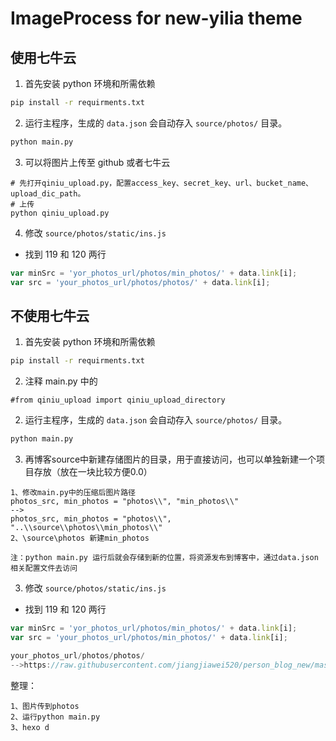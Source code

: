 # ImageProcess for new-yilia theme

## 使用七牛云

1. 首先安装 python 环境和所需依赖

```sh
pip install -r requirments.txt
```

2. 运行主程序，生成的 `data.json` 会自动存入 `source/photos/` 目录。

```sh
python main.py 
```

3. 可以将图片上传至 github 或者七牛云

```
# 先打开qiniu_upload.py，配置access_key、secret_key、url、bucket_name、upload_dic_path。
# 上传
python qiniu_upload.py 
```

4. 修改 `source/photos/static/ins.js`

- 找到 119 和 120 两行

```js
var minSrc = 'yor_photos_url/photos/min_photos/' + data.link[i];
var src = 'your_photos_url/photos/photos/' + data.link[i];
```



## 不使用七牛云



1. 首先安装 python 环境和所需依赖

```sh
pip install -r requirments.txt
```

2. 注释 main.py 中的


```
#from qiniu_upload import qiniu_upload_directory
```

2. 运行主程序，生成的 `data.json` 会自动存入 `source/photos/` 目录。

```sh
python main.py 
```

3. 再博客source中新建存储图片的目录，用于直接访问，也可以单独新建一个项目存放（放在一块比较方便0.0）

```
1、修改main.py中的压缩后图片路径
photos_src, min_photos = "photos\\", "min_photos\\"
-->
photos_src, min_photos = "photos\\", "..\\source\\photos\\min_photos\\"
2、\source\photos 新建min_photos

注：python main.py 运行后就会存储到新的位置，将资源发布到博客中，通过data.json相关配置文件去访问
```

3. 修改 `source/photos/static/ins.js`

- 找到 119 和 120 两行

```js
var minSrc = 'yor_photos_url/photos/min_photos/' + data.link[i];
var src = 'your_photos_url/photos/min_photos/' + data.link[i];

your_photos_url/photos/photos/
-->https://raw.githubusercontent.com/jiangjiawei520/person_blog_new/master/photos/min_photos/
```



整理：

```
1、图片传到photos
2、运行python main.py 
3、hexo d
```

